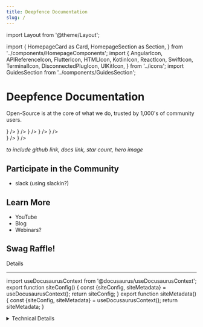 ```yaml
---
title: Deepfence Documentation
slug: /
---
```


import Layout from '@theme/Layout';

import {
  HomepageCard as Card,
  HomepageSection as Section,
} from '../components/HomepageComponents';
import {
  AngularIcon,
  APIReferenceIcon,
  FlutterIcon,
  HTMLIcon,
  KotlinIcon,
  ReactIcon,
  SwiftIcon,
  TerminalIcon,
  DisconnectedPlugIcon,
  UIKitIcon,
} from '../icons';
import GuidesSection from '../components/GuidesSection';

# Deepfence Documentation

Open-Source is at the core of what we do, trusted by 1,000's of community users. 

<Section title="">
  <Card
    title="100% open source"
    description="Deepfence open source projects are completely open source. No phone-home, no limits on scans, no commercial upsell."
  />
  <Card
    title="900,000 Docker Pulls"
    description="Deepfence ThreatMapper is trusted by 1,000's of community users to find threats hidden in production platforms."
  />
  <Card
    title="4,923 GitHub Stars"
    description="Across multiple repos, Deepfence projects are amongst the fastest adopted security solutions for cloud-native apps."
  />
</Section>


<Section title="Deepfence Open Source Projects">
  <Card
    title="ThreatMapper"
    description="Deepfence ThreatMapper hunts for vulnerabilities in your production platforms, and ranks these vulnerabilities based on their risk-of-exploit. You can then prioritize the issues that present the greatest risk to the security of your applications."
    to="/threatmapper"
    icon={<UIKitIcon />}
  />
  <Card
    title="SecretScanner"
    description="Deepfence SecretScanner can find unprotected secrets in container images or file systems."
    to="/secretscanner"
    icon={<UIKitIcon />}
  />
  <Card
    title="YaRadare"
    description="Deepfence YaRadare scans container images, running Docker containers, and filesystems to find indicators of malware. It uses a YARA ruleset to identify resources that match known malware signatures, and may indicate that the container or filesystem has been compromised."
    to="/yaradare"
    icon={<UIKitIcon />}
  />
  <Card
    title="PacketStreamer"
    description="Deepfence PacketStreamer is a high-performance remote packet capture and collection tool. It is used to gather network traffic on demand from cloud workloads for forensic analysis."
    to="/packetstreamer"
    icon={<UIKitIcon />}
  />
  <Card
    title="FlowMeter"
    description="Deepfence FlowMeter is an experimental utility built to analyse and classify packets by looking at packet headers. We use FlowMeter internally to quickly analyse and label packets."
    to="/flowmeter"
    icon={<UIKitIcon />}
  />
</Section>
<Section title="Deepfence Enterprise Products" id="web-sdks">
  <Card
    title="ThreatStryker"
    description="Deepfence ThreatStryker observes, correlates, learns, and acts to protect your cloud-native applications, across clouds and on-prem locations."
    to="/threatstryker"
    icon={<UIKitIcon />}
  />
  <Card
    title="Deepfence Cloud"
    description="Deepfence Cloud is a self-service portal from which you can create an organization and invite users to that organization. You can then deploy ThreatStryker console instances in any of the available clouds. Deepfence Cloud users in your organization have access to these consoles and can log in directly without any additional credentials"
    to="/threatstryker/cloud"
    icon={<UIKitIcon />}
  />
</Section>










*to include github link, docs link, star count, hero image*

## Participate in the Community

 * slack (using slackin?)

## Learn More

 * YouTube
 * Blog
 * Webinars?

## Swag Raffle!

Details



<hr/>

import useDocusaurusContext from '@docusaurus/useDocusaurusContext';
export function siteConfig() {
  const {siteConfig, siteMetadata} = useDocusaurusContext();
  return siteConfig;
}
export function siteMetadata() {
  const {siteConfig, siteMetadata} = useDocusaurusContext();
  return siteMetadata;
}


<details>
	<summary>Technical Details</summary>

<details>
	<summary><b>Site Config.</b>  Site config comes from <code>docusaurus.config.js</code></summary>
	<pre>{JSON.stringify( siteConfig(), null, 2 )}</pre>
</details>


<details>
  <summary><b>Site MetaData.</b>  Site metadata comes from docusaurus install</summary>
  <pre>{JSON.stringify(siteMetadata(), null, 2) }</pre>
</details>

</details>